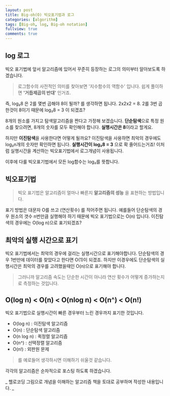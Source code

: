 ```yaml
---
layout: post
title: Big-oh(O) 빅오표기법과 로그
categories: [algorithm]
tags: [Big-oh, log, Big-oh notation]
fullview: true
comments: true
---
```


## log 로그
 빅오 표기법에 앞서 알고리즘에 있어서 꾸준히 등장하는 로그의 의미부터 알아보도록 하겠습니다.
 > 로그함수의 사전적인 의미를 찾아보면 '지수함수의 역함수' 입니다. 쉽게 풀이하면 **'거듭제곱의 반대'** 인거죠.

 즉, log₂8 은 2를 몇번 곱해야 8이 될까? 를 생각하면 됩니다. 2x2x2 = 8.  2를 3번 곱한것이 8이기 때문에 log₂8 = 3 이 되겠죠?

 8개의 원소를 가지고 탐색알고리즘을 짠다고 가정해 보겠습니다.
 **단순탐색**으로 특정 원소를 찾으려면, 8개의 숫자를 모두 확인해야 합니다. **실행시간은 8**이라고 할게요.

 하지만 **이진탐색**을 사용한다면 어떻게 될까요? 이진탐색을 사용하면 최악의 경우에도 log₂n개의 숫자만 확인하면 됩니다. **실행시간이 log₂8 = 3** 으로 확 줄어드는거죠! 이처럼 실행시간을 계산하는 빅오표기법에서 로그개념이 사용됩니다.

 이후에 다룰 빅오표기법에서 모든 log함수는 log₂를 뜻합니다.


## 빅오표기법
 > 빅오 표기법은 알고리즘이 얼마나 빠른지 **알고리즘의 성능** 을 표현하는 방법입니다.

 표기 방법은 대문자 O를 쓰고 (연산횟수) 를 적어주면 됩니다.
 예를들어 단순탐색의 경우 원소의 갯수 n번만큼 실행해야 하기 때문에 빅오 표기법으로는 O(n) 입니다. 이진탐색의 경우에는 O(log n)으로 표기되겠죠?

## 최악의 실행 시간으로 표기

 빅오 표기법에서는 최악의 경우에 걸리는 실행시간으로 표기해야합니다.
 단순탐색의 경우 1번만에 데이터를 찾았다고 한다면 O(1)이 되겠죠. 하지만 이경우에도 단순탐색의 실행시간은 최악의 경우를 고려했을때인 O(n)으로 표기해야 합니다.

 > 그러니까 알고리즘 속도는 단순한 시간이 아니라 연산 횟수가 어떻게 증가하는지로 측정하는 것입니다.

## O(log n) < O(n) < O(nlog n) < O(n^) < O(n!)

 빅오 표기법으로 실행시간이 빠른 경우부터 느린 경우까지 표기한 것입니다.

 >
 * O(log n) : 이진탐색 알고리즘
 * O(n) : 단순탐색 알고리즘
 * O(n log n) : 퀵정렬 알고리즘
 * O(n^) : 선택정렬 알고리즘
 * O(n!) : 외판원 문제

> 를 예로들어 생각하시면 이해하기 쉬울것 같습니다.

각각의 알고리즘은 순차적으로 포스팅 하도록 하겠습니다.


 _ 헬로코딩 그림으로 개념을 이해하는 알고리즘 책을 토대로 공부하며 작성한 내용입니다. _
